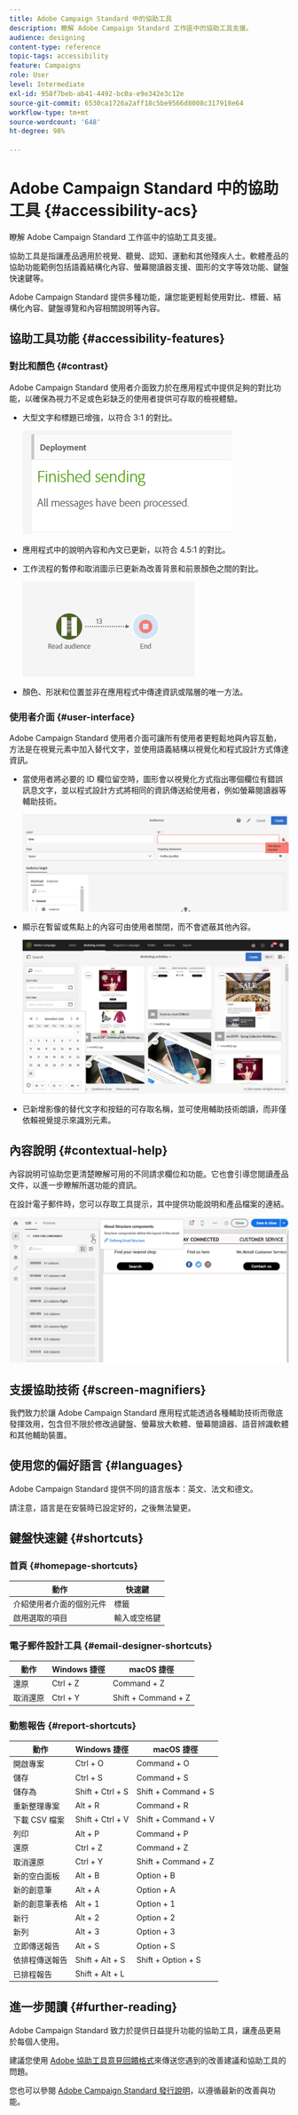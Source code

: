 ```yaml
---
title: Adobe Campaign Standard 中的協助工具
description: 瞭解 Adobe Campaign Standard 工作區中的協助工具支援。
audience: designing
content-type: reference
topic-tags: accessibility
feature: Campaigns
role: User
level: Intermediate
exl-id: 958f7beb-ab41-4492-bc0a-e9e342e3c12e
source-git-commit: 6530ca1726a2aff18c5be9566d8008c317918e64
workflow-type: tm+mt
source-wordcount: '648'
ht-degree: 98%

---
```


# Adobe Campaign Standard 中的協助工具 {#accessibility-acs}

瞭解 Adobe Campaign Standard 工作區中的協助工具支援。

協助工具是指讓產品適用於視覺、聽覺、認知、運動和其他殘疾人士。軟體產品的協助功能範例包括語義結構化內容、螢幕閱讀器支援、圖形的文字等效功能、鍵盤快速鍵等。

Adobe Campaign Standard 提供多種功能，讓您能更輕鬆使用對比、標籤、結構化內容、鍵盤導覽和內容相關說明等內容。

## 協助工具功能 {#accessibility-features}

### 對比和顏色 {#contrast}

Adobe Campaign Standard 使用者介面致力於在應用程式中提供足夠的對比功能，以確保為視力不足或色彩缺乏的使用者提供可存取的檢視體驗。

* 大型文字和標題已增強，以符合 3:1 的對比。

   ![](assets/accessibility_2.png)

* 應用程式中的說明內容和內文已更新，以符合 4.5:1 的對比。

* 工作流程的暫停和取消圖示已更新為改善背景和前景顏色之間的對比。

   ![](assets/accessibility_1.png)

* 顏色、形狀和位置並非在應用程式中傳達資訊或階層的唯一方法。

### 使用者介面 {#user-interface}

Adobe Campaign Standard 使用者介面可讓所有使用者更輕鬆地與內容互動，方法是在視覺元素中加入替代文字，並使用語義結構以視覺化和程式設計方式傳達資訊。

* 當使用者將必要的 ID 欄位留空時，圖形會以視覺化方式指出哪個欄位有錯誤訊息文字，並以程式設計方式將相同的資訊傳送給使用者，例如螢幕閱讀器等輔助技術。

   ![](assets/accessibility_3.png)

* 顯示在暫留或焦點上的內容可由使用者關閉，而不會遮蔽其他內容。

   ![](assets/accessibility_4.png)

* 已新增影像的替代文字和按鈕的可存取名稱，並可使用輔助技術朗讀，而非僅依賴視覺提示來識別元素。

<!--
### Create responsive resize for multiple devices {#resize-devices}

When designing for multiple devices and platforms, it's important to create a seamless experience for screen sizes across mobile and desktop resolutions.

Adobe Campaign Standard allows you to design and test emails and push notifications on different devices such as: iPhone, Android devices, iPad, Android tablet and desktop.

![](assets/accessibility_6.png)
-->

## 內容說明 {#contextual-help}

內容說明可協助您更清楚瞭解可用的不同請求欄位和功能。它也會引導您閱讀產品文件，以進一步瞭解所選功能的資訊。

在設計電子郵件時，您可以存取工具提示，其中提供功能說明和產品檔案的連結。

![](assets/accessibility_7.png)

## 支援協助技術 {#screen-magnifiers}

我們致力於讓 Adobe Campaign Standard 應用程式能透過各種輔助技術而徹底發揮效用，包含但不限於修改過鍵盤、螢幕放大軟體、螢幕閱讀器、語音辨識軟體和其他輔助裝置。

## 使用您的偏好語言 {#languages}

Adobe Campaign Standard 提供不同的語言版本：英文、法文和德文。

請注意，語言是在安裝時已設定好的，之後無法變更。

## 鍵盤快速鍵 {#shortcuts}

### 首頁 {#homepage-shortcuts}

| 動作 | 快速鍵 |
| --- | --- |
| 介紹使用者介面的個別元件 | 標籤 |
| 啟用選取的項目 | 輸入或空格鍵 |

### 電子郵件設計工具 {#email-designer-shortcuts}

| 動作 | Windows 捷徑 | macOS 捷徑 |
| --- | --- | --- |
| 還原 | Ctrl + Z | Command + Z |
| 取消還原 | Ctrl + Y | Shift + Command + Z |

### 動態報告 {#report-shortcuts}

| 動作 | Windows 捷徑 | macOS 捷徑 |
| --- | --- | --- |
| 開啟專案 | Ctrl + O | Command + O |
| 儲存 | Ctrl + S | Command + S |
| 儲存為 | Shift + Ctrl + S | Shift + Command + S |
| 重新整理專案 | Alt + R | Command + R |
| 下載 CSV 檔案 | Shift + Ctrl + V | Shift + Command + V |
| 列印 | Alt + P | Command + P |
| 還原 | Ctrl + Z | Command + Z |
| 取消還原 | Ctrl + Y | Shift + Command + Z |
| 新的空白面板 | Alt + B | Option + B |
| 新的創意筆 | Alt + A | Option + A |
| 新的創意筆表格 | Alt + 1 | Option + 1 |
| 新行 | Alt + 2 | Option + 2 |
| 新列 | Alt + 3 | Option + 3 |
| 立即傳送報告 | Alt + S | Option + S |
| 依排程傳送報告 | Shift + Alt + S | Shift + Option + S |
| 已排程報告 | Shift + Alt + L | <!-- Should be 'Shift + Option + L ' but does not work on Mac --> |

## 進一步閱讀 {#further-reading}

Adobe Campaign Standard 致力於提供日益提升功能的協助工具，讓產品更易於每個人使用。

建議您使用 [Adobe 協助工具意見回饋格式](https://www.adobe.com/accessibility/feedback.html)來傳送您遇到的改善建議和協助工具的問題。

您也可以參閱 [Adobe Campaign Standard 發行說明](https://experienceleague.adobe.com/docs/campaign-standard/using/release-notes/release-notes.html#release-notes)，以遵循最新的改善與功能。
